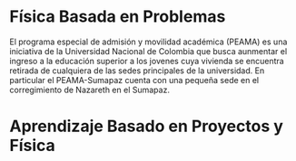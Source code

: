 # Física Basada en Problemas
El programa especial de admisión y movilidad académica (PEAMA) es una iniciativa de la Universidad Nacional de Colombia que busca aunmentar el ingreso a la educación superior a los jovenes cuya vivienda se encuentra retirada de cualquiera de las sedes principales de la universidad. En particular el PEAMA-Sumapaz cuenta con una pequeña sede en el corregimiento de Nazareth en el Sumapaz.

# Aprendizaje Basado en Proyectos y Física

